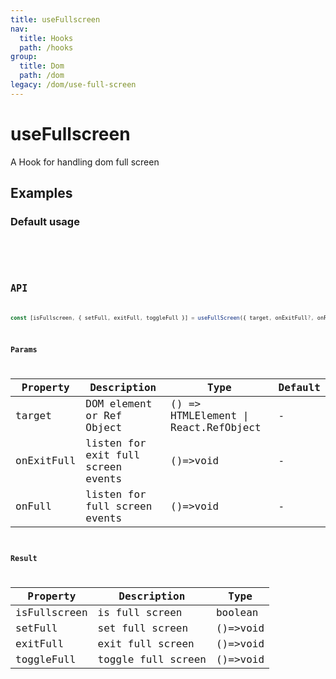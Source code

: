 ```yaml
---
title: useFullscreen
nav:
  title: Hooks
  path: /hooks
group:
  title: Dom
  path: /dom
legacy: /dom/use-full-screen
---
```


# useFullscreen

A Hook for handling dom full screen

## Examples

### Default usage

<code src="./demo/demo1.tsx" />

<code src="./demo/demo2.tsx" />

## API

```ts
const [isFullscreen, { setFull, exitFull, toggleFull }] = useFullScreen({ target, onExitFull?, onFull? });
```

### Params

| Property | Description                                                        | Type                   | Default |
|---------|----------------------------------------------|------------------------|--------|
| target | DOM element or Ref Object | () => HTMLElement \| React.RefObject | - |
| onExitFull | listen for exit full screen events  | ()=>void | -      |
| onFull | listen for full screen events  | ()=>void | -      |

### Result

| Property | Description                                         | Type                 |
|----------|------------------------------------------|------------|
| isFullscreen  | is full screen                          | boolean    |
| setFull  | set full screen | ()=>void    |
| exitFull  | exit full screen                          | ()=>void    |
| toggleFull  | toggle full screen                          | ()=>void    |
